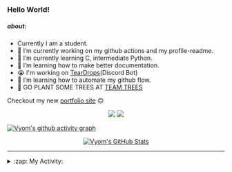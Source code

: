 ### Hello World!

##### about:
- Currently I am a student.
- 🔭 I’m currently working on my github actions and my profile-readme. 
- 🌱 I’m currently learning C, intermediate Python.
- 🌱 I’m learning how to make better documentation.
- 😭 I'm working on [TearDrops](https://github.com/Vyvy-vi/TearDrops)(Discord Bot)
- 🌱 I’m learning how to automate my github flow.
- 🌱 GO PLANT SOME TREES AT [TEAM TREES](https://teamtrees.org/)

Checkout my new [portfolio site](https://vyvy-vi.github.io/portfolio) 🙃

<p align="center">
  <a href="https://twitter.com/Vyvy_viM"><img target="_blank" src="https://img.shields.io/badge/twitter%20@Vyvy_viM-0D95E8?style=for-the-badge&logo=twitter&logoColor=white"/></a> 
  <a href="https://vyvy-vi.github.io/portfolio"><img target="_blank" src="https://img.shields.io/badge/-I%27m_craving_for_open_source-green?style=for-the-badge&logo=github&logoColor=black"/></a> 
</p>

[![Vyom's github activity graph](https://activity-graph.herokuapp.com/graph?username=Vyvy-vi)](https://github.com/ashutosh00710/github-readme-activity-graph)

<p align="center">
<a href="https://github.com/Vyvy-vi/Vyvy-vi">
  <img src="https://profile-readme-git-master.vyvy-vi.vercel.app/api?username=Vyvy-vi&show_icons=true&line_height=27&count_private=true&title_color=ffffff&text_color=c9cacc&icon_color=2bbc8a&bg_color=1d1f21" alt="Vyom's GitHub Stats" />
</a>
</p>


---
<details>
  <summary>:zap: My Activity:</summary>
  
<!--START_SECTION:waka-->
**I'm an Early 🐤** 

```text
🌞 Morning    35 commits     ██████████░░░░░░░░░░░░░░░   40.7% 
🌆 Daytime    12 commits     ███░░░░░░░░░░░░░░░░░░░░░░   13.95% 
🌃 Evening    17 commits     █████░░░░░░░░░░░░░░░░░░░░   19.77% 
🌙 Night      22 commits     ██████░░░░░░░░░░░░░░░░░░░   25.58%

```
📅 **I'm Most Productive on Monday** 

```text
Monday       16 commits     ████░░░░░░░░░░░░░░░░░░░░░   18.6% 
Tuesday      7 commits      ██░░░░░░░░░░░░░░░░░░░░░░░   8.14% 
Wednesday    13 commits     ███░░░░░░░░░░░░░░░░░░░░░░   15.12% 
Thursday     7 commits      ██░░░░░░░░░░░░░░░░░░░░░░░   8.14% 
Friday       15 commits     ████░░░░░░░░░░░░░░░░░░░░░   17.44% 
Saturday     16 commits     ████░░░░░░░░░░░░░░░░░░░░░   18.6% 
Sunday       12 commits     ███░░░░░░░░░░░░░░░░░░░░░░   13.95%

```


📊 **This Week I Spent My Time On** 

```text
🔥 Editors: 
Vim                      6 hrs 28 mins       ███████████████░░░░░░░░░░   62.5% 
VS Code                  3 hrs 53 mins       █████████░░░░░░░░░░░░░░░░   37.5%

🐱‍💻 Projects: 
thesaintsheritage.org    5 hrs 8 mins        ████████████░░░░░░░░░░░░░   49.58% 
dev-quotes-api           2 hrs 29 mins       ██████░░░░░░░░░░░░░░░░░░░   23.97% 
Unknown Project          1 hr 50 mins        ████░░░░░░░░░░░░░░░░░░░░░   17.81% 
stargate                 31 mins             █░░░░░░░░░░░░░░░░░░░░░░░░   5.09% 
another-discord-bot      9 mins              ░░░░░░░░░░░░░░░░░░░░░░░░░   1.53%

```


<!--END_SECTION:waka-->
</details>
